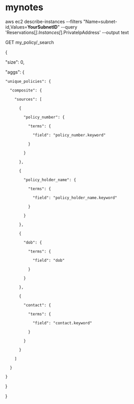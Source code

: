 # mynotes
aws ec2 describe-instances --filters "Name=subnet-id,Values=**YourSubnetID**" --query 'Reservations[*].Instances[*].PrivateIpAddress' --output text

GET my_policy/_search

{

  "size": 0,

  "aggs": {

    "unique_policies": {

      "composite": {

        "sources": [

          {

            "policy_number": {

              "terms": {

                "field": "policy_number.keyword"

              }

            }

          },

          {

            "policy_holder_name": {

              "terms": {

                "field": "policy_holder_name.keyword"

              }

            }

          },

          {

            "dob": {

              "terms": {

                "field": "dob"

              }

            }

          },

          {

            "contact": {

              "terms": {

                "field": "contact.keyword"

              }

            }

          }

        ]

      }

    }

  }

}

